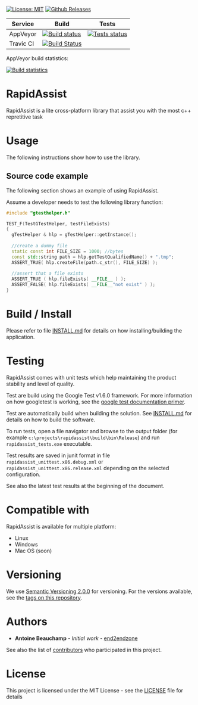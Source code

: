 [![License: MIT](https://img.shields.io/badge/License-MIT-yellow.svg)](https://opensource.org/licenses/MIT)
[![Github Releases](https://img.shields.io/github/release/end2endzone/rapidassist.svg)](https://github.com/end2endzone/rapidassist/releases)

| Service | Build | Tests |
|----|-------|-------|
| AppVeyor | [![Build status](https://ci.appveyor.com/api/projects/status/tmi3dnkuwpguqngv?svg=true)](https://ci.appveyor.com/project/end2endzone/rapidassist) | [![Tests status](https://img.shields.io/appveyor/tests/end2endzone/rapidassist/master.svg)](https://ci.appveyor.com/project/end2endzone/rapidassist/branch/master/tests) |
| Travic CI | [![Build Status](https://travis-ci.org/end2endzone/RapidAssist.svg?branch=master)](https://travis-ci.org/end2endzone/RapidAssist) | |


AppVeyor build statistics:

[![Build statistics](https://buildstats.info/appveyor/chart/end2endzone/rapidassist)](https://ci.appveyor.com/project/end2endzone/rapidassist/branch/master)


# RapidAssist

RapidAssist is a lite cross-platform library that assist you with the most c++ repretitive task

# Usage

The following instructions show how to use the library.

## Source code example
The following section shows an example of using RapidAssist.

Assume a developer needs to test the following library function:
```cpp
#include "gtesthelper.h"

TEST_F(TestGTestHelper, testFileExists)
{
  gTestHelper & hlp = gTestHelper::getInstance();
  
  //create a dummy file
  static const int FILE_SIZE = 1000; //bytes
  const std::string path = hlp.getTestQualifiedName() + ".tmp";
  ASSERT_TRUE( hlp.createFile(path.c_str(), FILE_SIZE) );
  
  //assert that a file exists
  ASSERT_TRUE ( hlp.fileExists( __FILE__ ) );
  ASSERT_FALSE( hlp.fileExists( __FILE__"not exist" ) );
}
```

# Build / Install

Please refer to file [INSTALL.md](INSTALL.md) for details on how installing/building the application.

# Testing
RapidAssist comes with unit tests which help maintaining the product stability and level of quality.

Test are build using the Google Test v1.6.0 framework. For more information on how googletest is working, see the [google test documentation primer](https://github.com/google/googletest/blob/release-1.8.0/googletest/docs/V1_6_Primer.md).  

Test are automatically build when building the solution. See [INSTALL.md](INSTALL.md) for details on how to build the software.

To run tests, open a file navigator and browse to the output folder (for example `c:\projects\rapidassist\build\bin\Release`) and run `rapidassist_tests.exe` executable.

Test results are saved in junit format in file `rapidassist_unittest.x86.debug.xml` or `rapidassist_unittest.x86.release.xml` depending on the selected configuration.

See also the latest test results at the beginning of the document.

# Compatible with

RapidAssist is available for multiple platform:

*   Linux
*   Windows
*   Mac OS (soon)

# Versioning

We use [Semantic Versioning 2.0.0](http://semver.org/) for versioning. For the versions available, see the [tags on this repository](https://github.com/end2endzone/RapidAssist/tags).

# Authors

* **Antoine Beauchamp** - *Initial work* - [end2endzone](https://github.com/end2endzone)

See also the list of [contributors](https://github.com/end2endzone/RapidAssist/blob/master/AUTHORS) who participated in this project.

# License

This project is licensed under the MIT License - see the [LICENSE](LICENSE) file for details